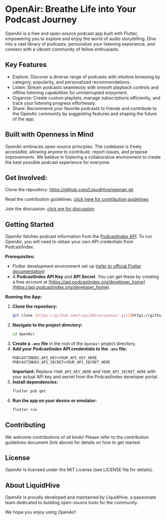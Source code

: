 # OpenAir: Breathe Life into Your Podcast Journey

OpenAir is a free and open-source podcast app built with Flutter, empowering you to explore and enjoy the world of audio storytelling. Dive into a vast library of podcasts, personalize your listening experience, and connect with a vibrant community of fellow enthusiasts.

## Key Features

- Explore: Discover a diverse range of podcasts with intuitive browsing by category, popularity, and personalized recommendations.
- Listen: Stream podcasts seamlessly with smooth playback controls and offline listening capabilities for uninterrupted enjoyment.
- Organize: Create custom playlists, manage subscriptions efficiently, and track your listening progress effortlessly.
- Share: Recommend your favorite podcasts to friends and contribute to the OpenAir community by suggesting features and shaping the future of the app.

## Built with Openness in Mind

OpenAir embraces open-source principles. The codebase is freely accessible, allowing anyone to contribute, report issues, and propose improvements. We believe in fostering a collaborative environment to create the best possible podcast experience for everyone.

## Get Involved:

Clone the repository: https://github.com/LiquidHive/openair.git

Read the contribution guidelines: [click here for contribution guidelines](https://github.com/LiquidHive/openair/blob/main/Contribution%20Guidelines.md)

Join the discussion: [click ere for discussion](https://github.com/LiquidHive/openair/discussions)

## Getting Started

OpenAir fetches podcast information from the [PodcastIndex API](https://podcastindex.org/). To run OpenAir, you will need to obtain your own API credentials from PodcastIndex.

**Prerequisites:**

- Flutter development environment set up ([refer to official Flutter documentation](https://docs.flutter.dev/get-started/codelab))
- A **PodcastIndex API Key** and **API Secret**. You can get these by creating a free account at [https://api.podcastindex.org/developer_home](https://api.podcastindex.org/developer_home).

**Running the App:**

1.  **Clone the repository:**
    ```bash
    git clone [https://github.com/LiquidHive/openair.git](https://github.com/LiquidHive/openair.git)
    ```
2.  **Navigate to the project directory:**
    ```bash
    cd OpenAir
    ```
3.  **Create a `.env` file** in the root of the `OpenAir` project directory.
4.  **Add your PodcastIndex API credentials to the `.env` file:**
    ```env
    PODCASTINDEX_API_KEY=YOUR_API_KEY_HERE
    PODCASTINDEX_API_SECRET=YOUR_API_SECRET_HERE
    ```
    **Important:** Replace `YOUR_API_KEY_HERE` and `YOUR_API_SECRET_HERE` with your actual API key and secret from the PodcastIndex developer portal.
5.  **Install dependencies:**
    ```bash
    flutter pub get
    ```
6.  **Run the app on your device or emulator:**
    ```bash
    flutter run
    ```

## Contributing

We welcome contributions of all kinds! Please refer to the contribution guidelines document (link above) for details on how to get started.

## License

OpenAir is licensed under the MIT License (see LICENSE file for details).

## About LiquidHive

OpenAir is proudly developed and maintained by LiquidHive, a passionate team dedicated to building open-source tools for the community.

We hope you enjoy using OpenAir!
